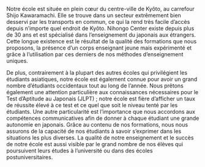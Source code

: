Notre école est située en plein cœur du centre-ville de Kyôto,
au carrefour Shijo Kawaramachi. Elle se trouve dans un secteur extrêmement bien
desservi par les transports en commun, ce qui la rend très facile d’accès depuis
n’importe quel endroit de Kyôto. Nihongo Center existe depuis plus de 30 ans et
est spécialisé dans l’enseignement du japonais aux étrangers. Cette longue
existence est le résultat de la qualité des formations que nous proposons,
la présence d’un corps enseignant jeune mais expérimenté et grâce à l’utilisation
par ces derniers de nos méthodes d’enseignement uniques.

De plus, contrairement à la plupart des autres écoles qui privilégient les étudiants asiatiques,
notre école est également connue pour avoir un grand nombre d’étudiants occidentaux
tout au long de l’année. Nous prêtons également une attention particulière aux connaissances
nécessaires pour le Test d’Aptitude au Japonais (JLPT) ; notre école est fière d’afficher
un taux de réussite élevé à ce test et ce quel que soit le niveau tenté par les étudiants.
Une autre particularité est l’importance que nous accordons aux compétences
communicatives afin de donner à chaque étudiant une grande autonomie en japonais.
Grâce au contenu de nos formations, nous nous assurons de la capacité de nos étudiants à
savoir s’exprimer dans les situations les plus diverses. La qualité de notre enseignement
et le succès de notre école est aussi visible par le grand nombre de nos élèves qui
poursuivent leurs études à l’université ou dans des écoles postuniversitaires.